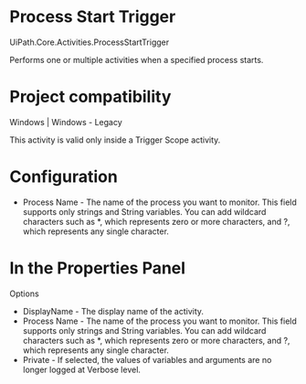 ﻿# Process Start Trigger

UiPath.Core.Activities.ProcessStartTrigger

Performs one or multiple activities when a specified process starts.

# Project compatibility

Windows | Windows - Legacy

This activity is valid only inside a Trigger Scope activity.

# Configuration

* Process Name - The name of the process you want to monitor. This field supports only strings and String variables. You can add wildcard characters such as *, which represents zero or more characters, and ?, which represents any single character.

# In the Properties Panel

Options

* DisplayName - The display name of the activity.
* Process Name - The name of the process you want to monitor. This field supports only strings and String variables. You can add wildcard characters such as *, which represents zero or more characters, and ?, which represents any single character.
* Private - If selected, the values of variables and arguments are no longer logged at Verbose level.
